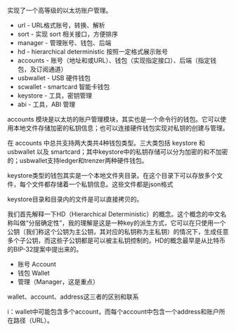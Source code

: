 实现了一个高等级的以太坊账户管理。

* url - URL格式账号，转换、解析
* sort - 实现 sort 相关接口，方便排序
* manager - 管理账号、钱包、后端
* hd - hierarchical deterministic 按照一定格式展示账号
* accounts - 账号（地址和或URL）、钱包（实现指定接口）、后端（指定钱包，及订阅通道）
* usbwallet - USB 硬件钱包
* scwallet - smartcard 智能卡钱包
* keystore - 工具，密钥管理
* abi - 工具，ABI 管理

accounts 模块是以太坊的账户管理模块，其实也是一个命令行的钱包。它可以使用本地文件存储加密的私钥信息；也可以连接硬件钱包实现对私钥的创建与管理。

在 accounts 中总共支持两大类共4种钱包类型。三大类包括 keystore 和 usbwallet 以及 smartcard；其中keystore中的私钥存储可以分为加密的和不加密的；usbwallet支持ledger和trenzer两种硬件钱包。

keystore类型的钱包其实是一个本地文件夹目录。在这个目录下可以存放多个文件，每个文件都存储着一个私钥信息。这些文件都是json格式

keystore目录和目录内的文件是可以直接拷贝的。

我们首先解释一下HD（Hierarchical Deterministic）的概念。这个概念的中文名称叫做“分层确定性”，我的理解是这是一种key的派生方式，它可以在只使用一个公钥（我们称这个公钥为主公钥，其对应的私钥称为主私钥）的情况下，生成任意多个子公钥，而这些子公钥都是可以被主私钥控制的。HD的概念最早是从比特币的BIP-32提案中提出来的。

* 账号 Account
* 钱包 Wallet
* 管理（Manager，这是重点）

wallet、account、address这三者的区别和联系

i：wallet中可能包含多个account，而每个account中包含一个address和账户所在路径（URL）。

